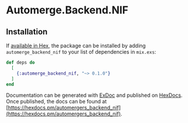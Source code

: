 # Automerge.Backend.NIF


## Installation

If [available in Hex](https://hex.pm/docs/publish), the package can be installed
by adding `automerge_backend_nif` to your list of dependencies in `mix.exs`:

```elixir
def deps do
  [
    {:automerge_backend_nif, "~> 0.1.0"}
  ]
end
```

Documentation can be generated with [ExDoc](https://github.com/elixir-lang/ex_doc)
and published on [HexDocs](https://hexdocs.pm). Once published, the docs can
be found at [https://hexdocs.pm/automergers_backend_nif](https://hexdocs.pm/automergers_backend_nif).

